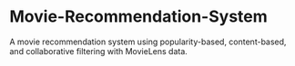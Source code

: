 # Movie-Recommendation-System
A movie recommendation system using popularity-based, content-based, and collaborative filtering with MovieLens data.
